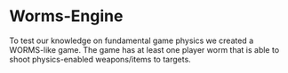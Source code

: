 # Worms-Engine
To test our knowledge on fundamental game physics we created a WORMS-like game. The game has at least one player worm that is able to shoot physics-enabled weapons/items to targets.
